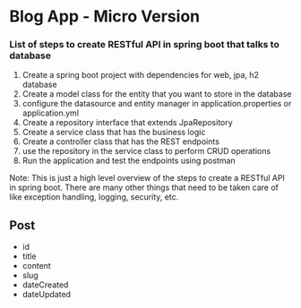 # Blog App - Micro Version

### List of steps to create RESTful API in spring boot that talks to database
1. Create a spring boot project with dependencies for web, jpa, h2 database
2. Create a model class for the entity that you want to store in the database
3. configure the datasource and entity manager in application.properties or application.yml
4. Create a repository interface that extends JpaRepository
5. Create a service class that has the business logic
6. Create a controller class that has the REST endpoints
7. use the repository in the service class to perform CRUD operations
8. Run the application and test the endpoints using postman

Note: This is just a high level overview of the steps to create a RESTful API in spring boot. There are many other things that need to be taken care of like exception handling, logging, security, etc.

## Post
 - id
 - title
 - content
 - slug
 - dateCreated
 - dateUpdated
